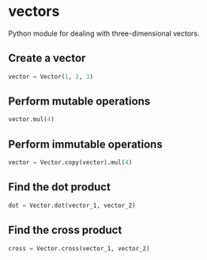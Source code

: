 # vectors
Python module for dealing with three-dimensional vectors.

## Create a vector
```python
vector = Vector(1, 2, 3)
```

## Perform mutable operations
```python
vector.mul(4)
```

## Perform immutable operations
```python
vector = Vector.copy(vector).mul(4)
```

## Find the dot product
```python
dot = Vector.dot(vector_1, vector_2)
```

## Find the cross product
```python
cross = Vector.cross(vector_1, vector_2)
```
